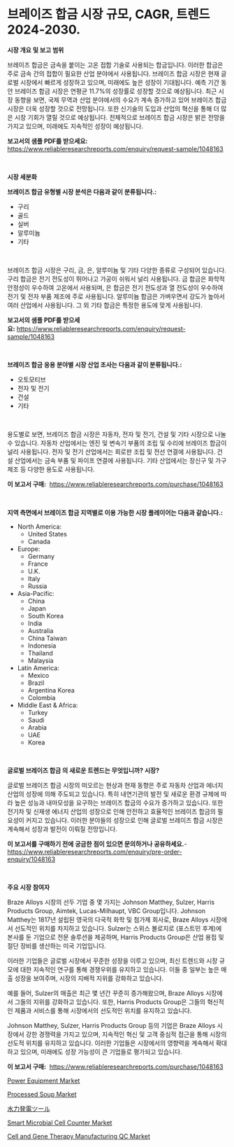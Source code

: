 <p><h1>브레이즈 합금 시장 규모, CAGR, 트렌드 2024-2030.</h1></p><p><strong>시장 개요 및 보고 범위</strong></p>
<p><p>브레이즈 합금은 금속을 붙이는 고온 접합 기술로 사용되는 합금입니다. 이러한 합금은 주로 금속 간의 접합이 필요한 산업 분야에서 사용됩니다. 브레이즈 합금 시장은 현재 글로벌 시장에서 빠르게 성장하고 있으며, 미래에도 높은 성장이 기대됩니다. 예측 기간 동안 브레이즈 합금 시장은 연평균 11.7%의 성장률로 성장할 것으로 예상됩니다. 최근 시장 동향을 보면, 국제 무역과 산업 분야에서의 수요가 계속 증가하고 있어 브레이즈 합금 시장은 더욱 성장할 것으로 전망됩니다. 또한 신기술의 도입과 산업의 혁신을 통해 더 많은 시장 기회가 열릴 것으로 예상됩니다. 전체적으로 브레이즈 합금 시장은 밝은 전망을 가지고 있으며, 미래에도 지속적인 성장이 예상됩니다.</p></p>
<p><strong>보고서의 샘플 PDF를 받으세요:</strong> <a href="https://www.reliableresearchreports.com/enquiry/request-sample/1048163">https://www.reliableresearchreports.com/enquiry/request-sample/1048163</a></p>
<p>&nbsp;</p>
<p><strong>시장 세분화</strong></p>
<p><strong>브레이즈 합금 유형별 시장 분석은 다음과 같이 분류됩니다.:</strong></p>
<p><ul><li>구리</li><li>골드</li><li>실버</li><li>알루미늄</li><li>기타</li></ul></p>
<p>&nbsp;</p>
<p><p>브레이즈 합금 시장은 구리, 금, 은, 알루미늄 및 기타 다양한 종류로 구성되어 있습니다. 구리 합금은 전기 전도성이 뛰어나고 가공이 쉬워서 널리 사용됩니다. 금 합금은 화학적 안정성이 우수하여 고온에서 사용되며, 은 합금은 전기 전도성과 열 전도성이 우수하여 전기 및 전자 부품 제조에 주로 사용됩니다. 알루미늄 합금은 가벼우면서 강도가 높아서 여러 산업에서 사용됩니다. 그 외 기타 합금은 특정한 용도에 맞게 사용됩니다.</p></p>
<p><strong>보고서의 샘플 PDF를 받으세요:</strong>&nbsp;<a href="https://www.reliableresearchreports.com/enquiry/request-sample/1048163">https://www.reliableresearchreports.com/enquiry/request-sample/1048163</a></p>
<p>&nbsp;</p>
<p><strong> 브레이즈 합금 응용 분야별 시장 산업 조사는 다음과 같이 분류됩니다.:</strong></p>
<p><ul><li>오토모티브</li><li>전자 및 전기</li><li>건설</li><li>기타</li></ul></p>
<p>&nbsp;</p>
<p><p>용도별로 보면, 브레이즈 합금 시장은 자동차, 전자 및 전기, 건설 및 기타 시장으로 나눌 수 있습니다. 자동차 산업에서는 엔진 및 변속기 부품의 조립 및 수리에 브레이즈 합금이 널리 사용됩니다. 전자 및 전기 산업에서는 회로판 조립 및 전선 연결에 사용됩니다. 건설 산업에서는 금속 부품 및 파이프 연결에 사용됩니다. 기타 산업에서는 장신구 및 가구 제조 등 다양한 용도로 사용됩니다.</p></p>
<p><strong>이 보고서 구매:</strong>&nbsp; <a href="https://www.reliableresearchreports.com/purchase/1048163">https://www.reliableresearchreports.com/purchase/1048163</a></p>
<p>&nbsp;</p>
<p><strong>지역 측면에서 브레이즈 합금 지역별로 이용 가능한 시장 플레이어는 다음과 같습니다.:</strong></p>
<p><ul>
    <li>
        North America:
        <ul>
            <li>United States</li>
            <li>Canada</li>
        </ul>
    </li>
    <li>
        Europe:
        <ul>
            <li>Germany</li>
            <li>France</li>
            <li>U.K.</li>
            <li>Italy</li>
            <li>Russia</li>
        </ul>
    </li>
    <li>
        Asia-Pacific:
        <ul>
            <li>China</li>
            <li>Japan</li>
            <li>South Korea</li>
            <li>India</li>
            <li>Australia</li>
            <li>China Taiwan</li>
            <li>Indonesia</li>
            <li>Thailand</li>
            <li>Malaysia</li>
        </ul>
    </li>
    <li>
        Latin America:
        <ul>
            <li>Mexico</li>
            <li>Brazil</li>
            <li>Argentina Korea</li>
            <li>Colombia</li>
        </ul>
    </li>
    <li>
        Middle East & Africa:
        <ul>
            <li>Turkey</li>
            <li>Saudi</li>
            <li>Arabia</li>
            <li>UAE</li>
            <li>Korea</li>
        </ul>
    </li>
    </ul></p>
<p>&nbsp;</p>
<p><strong>글로벌 브레이즈 합금 의 새로운 트렌드는 무엇입니까? 시장?</strong></p>
<p><p>글로벌 브레이즈 합금 시장의 떠오르는 현상과 현재 동향은 주로 자동차 산업과 에너지 산업의 성장에 의해 주도되고 있습니다. 특히 내연기관의 발전 및 새로운 환경 규제에 따라 높은 성능과 내마모성을 요구하는 브레이즈 합금의 수요가 증가하고 있습니다. 또한 전기차 및 신재생 에너지 산업의 성장으로 인해 안전하고 효율적인 브레이즈 합금의 필요성이 커지고 있습니다. 이러한 분야들의 성장으로 인해 글로벌 브레이즈 합금 시장은 계속해서 성장과 발전이 이뤄질 전망입니다.</p></p>
<p><strong>이 보고서를 구매하기 전에 궁금한 점이 있으면 문의하거나 공유하세요.</strong>- <a href="https://www.reliableresearchreports.com/enquiry/pre-order-enquiry/1048163">https://www.reliableresearchreports.com/enquiry/pre-order-enquiry/1048163</a></p>
<p>&nbsp;</p>
<p><strong>주요 시장 참여자</strong></p>
<p><p>Braze Alloys 시장의 선두 기업 중 몇 가지는 Johnson Matthey, Sulzer, Harris Products Group, Aimtek, Lucas-Milhaupt, VBC Group입니다. Johnson Matthey는 1817년 설립된 영국의 다국적 화학 및 첨가제 회사로, Braze Alloys 시장에서 선도적인 위치를 차지하고 있습니다. Sulzer는 스위스 볼로지로 (포스트민 후계)에 본사를 둔 기업으로 전문 솔루션을 제공하며, Harris Products Group은 산업 용접 및 절단 장비를 생산하는 미국 기업입니다.</p><p>이러한 기업들은 글로벌 시장에서 꾸준한 성장을 이루고 있으며, 최신 트렌드와 시장 규모에 대한 지속적인 연구를 통해 경쟁우위를 유지하고 있습니다. 이들 중 일부는 높은 매출 성장을 보여주며, 시장의 지배적 지위를 강화하고 있습니다.</p><p>예를 들어, Sulzer의 매출은 최근 몇 년간 꾸준히 증가해왔으며, Braze Alloys 시장에서 그들의 지위를 강화하고 있습니다. 또한, Harris Products Group은 그들의 혁신적인 제품과 서비스를 통해 시장에서의 선도적인 위치를 유지하고 있습니다.</p><p>Johnson Matthey, Sulzer, Harris Products Group 등의 기업은 Braze Alloys 시장에서 강한 경쟁력을 가지고 있으며, 지속적인 혁신 및 고객 중심적 접근을 통해 시장의 선도적 위치를 유지하고 있습니다. 이러한 기업들은 시장에서의 영향력을 계속해서 확대하고 있으며, 미래에도 성장 가능성이 큰 기업들로 평가되고 있습니다.</p></p>
<p><strong>이 보고서 구매:</strong>&nbsp;&nbsp;<a href="https://www.reliableresearchreports.com/purchase/1048163">https://www.reliableresearchreports.com/purchase/1048163</a></p>
<p><p><a href="https://issuu.com/reportprime-2/docs/power-equipment-market-size-2030.pptx">Power Equipment Market</a></p><p><a href="https://view.publitas.com/reportprime-1/processed-soup-market-research-report-forecasted-for-period-from-2024-2031-by-market-type-market-application-and-region/">Processed Soup Market</a></p><p><a href="https://github.com/nxboeu02965442/Market-Research-Report-List-1/blob/main/1349335191662.md">水力発電ツール</a></p><p><a href="https://chivalrous-flock-a86.notion.site/Global-Smart-Microbial-Cell-Counter-Market-Size-and-Market-Trends-Insights-and-Projections-from-202-edd8f843f32e475da72832e7aaf0fdcc">Smart Microbial Cell Counter Market</a></p><p><a href="https://faithful-glue-af3.notion.site/Cell-and-Gene-Therapy-Manufacturing-QC-Market-Centers-on-Aspects-such-as-Market-Growth-Market-Share-75d88df0333b451eb922420cd93c3508">Cell and Gene Therapy Manufacturing QC Market</a></p></p>
